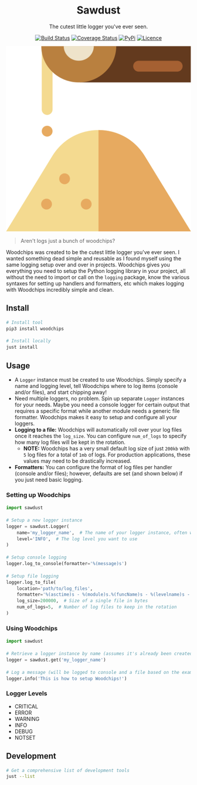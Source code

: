 <div align="center">

# Sawdust

The cutest little logger you've ever seen.

[![Build Status](https://github.com/Justintime50/woodchips/workflows/build/badge.svg)](https://github.com/Justintime50/woodchips/actions)
[![Coverage Status](https://coveralls.io/repos/github/Justintime50/woodchips/badge.svg?branch=main)](https://coveralls.io/github/Justintime50/woodchips?branch=main)
[![PyPi](https://img.shields.io/pypi/v/woodchips)](https://pypi.org/project/woodchips)
[![Licence](https://img.shields.io/github/license/Justintime50/woodchips)](LICENSE)

<img src="https://raw.githubusercontent.com/nwithan8/assets/main/src/sawdust/showcase.png" alt="Showcase">

</div>

> Aren't logs just a bunch of woodchips?

Woodchips was created to be the cutest little logger you've ever seen. I wanted something dead simple and reusable as I found myself using the same logging setup over and over in projects. Woodchips gives you everything you need to setup the Python logging library in your project, all without the need to import or call on the `logging` package, know the various syntaxes for setting up handlers and formatters, etc which makes logging with Woodchips incredibly simple and clean.

## Install

```bash
# Install tool
pip3 install woodchips

# Install locally
just install
```

## Usage

- A `Logger` instance must be created to use Woodchips. Simply specify a name and logging level, tell Woodchips where to log items (console and/or files), and start chipping away!
- Need multiple loggers, no problem. Spin up separate `Logger` instances for your needs. Maybe you need a console logger for certain output that requires a specific format while another module needs a generic file formatter. Woodchips makes it easy to setup and configure all your loggers.
- **Logging to a file:** Woodchips will automatically roll over your log files once it reaches the `log_size`. You can configure `num_of_logs` to specify how many log files will be kept in the rotation.
  - **NOTE:** Woodchips has a very small default log size of just `200kb` with `5` log files for a total of `1mb` of logs. For production applications, these values may need to be drastically increased.
- **Formatters:** You can configure the format of log files per handler (console and/or files); however, defaults are set (and shown below) if you just need basic logging.

### Setting up Woodchips

```python
import sawdust

# Setup a new logger instance
logger = sawdust.Logger(
    name='my_logger_name',  # The name of your logger instance, often will be `__name__`
    level='INFO',  # The log level you want to use
)

# Setup console logging
logger.log_to_console(formatter='%(message)s')

# Setup file logging
logger.log_to_file(
    location='path/to/log_files',
    formatter='%(asctime)s - %(module)s.%(funcName)s - %(levelname)s - %(message)s',
    log_size=200000,  # Size of a single file in bytes
    num_of_logs=5,  # Number of log files to keep in the rotation
)
```

### Using Woodchips

```python
import sawdust

# Retrieve a logger instance by name (assumes it's already been created)
logger = sawdust.get('my_logger_name')

# Log a message (will be logged to console and a file based on the example from above)
logger.info('This is how to setup Woodchips!')
```

### Logger Levels

- CRITICAL
- ERROR
- WARNING
- INFO
- DEBUG
- NOTSET

## Development

```bash
# Get a comprehensive list of development tools
just --list
```
